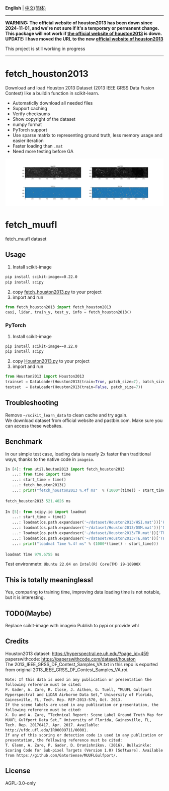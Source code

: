 **English** | [中文(简体)](./README.zh-hans.md)

---



**WARNING: The official website of houston2013 has been down since 2024-11-01, and we're not sure if it's a temporary or permanent change. This package will not work if [the official website of houston2013](https://hyperspectral.ee.uh.edu/?page_id=459) is down.**
**UPDATE: I have moved the URL to the new [official website of houston2013](https://hyperspectral.ee.uh.edu/?page_id=459)**

This project is still working in progress

---

# fetch_houston2013
Download and load Houston 2013 Dataset (2013 IEEE GRSS Data Fusion Contest) like a buildin function in scikit-learn.

- Automaticlly download all needed files
- Support caching
- Verify checksums
- Show copyright of the dataset
- numpy format
- PyTorch support
- Use sparse matrix to representing ground truth, less memory usage and easier iteration
- Faster loading than `.mat`
- Need more testing before GA

![screenshot](screenshot.png)

# fetch_muufl
fetch_muufl dataset

## Usage
1. Install scikit-image
```bash
pip install scikit-image==0.22.0
pip install scipy
```
2. copy [fetch_houston2013.py](fetch_houston2013/fetch_houston2013.py) to your project
3. import and run
```python
from fetch_houston2013 import fetch_houston2013
casi, lidar, train_y, test_y, info = fetch_houston2013()
```

### PyTorch
1. Install scikit-image
```bash
pip install scikit-image==0.22.0
pip install scipy
```
2. copy [Houston2013.py](houston2013/Houston2013.py) to your project
3. import and run
```python
from Houston2013 import Houston2013
trainset = DataLoader(Houston2013(train=True, patch_size=7), batch_size=32, shuffle=True)
testset  = DataLoader(Houston2013(train=False, patch_size=7))
```
## Troubleshooting
Remove `~/scikit_learn_data` to clean cache and try again.  
We download dataset from official website and pastbin.com. Make sure you can access these websites.

## Benchmark

In our simple test case, loading data is nearly 2x faster than traditional ways, thanks to the native code in `imageio`.

```python
In [4]: from util.houton2013 import fetch_houston2013
   ...: from time import time
   ...: start_time = time()
   ...: fetch_houston2013()
   ...: print("fetch_houston2013 %.4f ms"  % (1000*(time() - start_time)))

fetch_houston2013 521.4026 ms

In [5]: from scipy.io import loadmat
   ...: start_time = time()
   ...: loadmat(os.path.expanduser('~/dataset/Houston2013/HSI.mat'))['HSI']
   ...: loadmat(os.path.expanduser('~/dataset/Houston2013/DSM.mat'))['DSM']
   ...: loadmat(os.path.expanduser('~/dataset/Houston2013/TR.mat'))['TR_map']
   ...: loadmat(os.path.expanduser('~/dataset/Houston2013/TE.mat'))['TE_map']
   ...: print("loadmat Time %.4f ms" % (1000*(time() - start_time)))

loadmat Time 979.6755 ms
```

Test environmetn: `Ubuntu 22.04 on Intel(R) Core(TM) i9-10900X`

## This is totally meaningless!
Yes, comparing to training time, improving data loading time is not notable, but it is interesting.

## TODO(Maybe)
Replace scikit-image with imageio
Publish to pypi or provide whl

## Credits
Houston2013 dataset: https://hyperspectral.ee.uh.edu/?page_id=459  
paperswithcode: https://paperswithcode.com/dataset/houston  
The 2013_IEEE_GRSS_DF_Contest_Samples_VA.txt in this repo is exported from original 2013_IEEE_GRSS_DF_Contest_Samples_VA.roi.

```text
Note: If this data is used in any publication or presentation the following reference must be cited:
P. Gader, A. Zare, R. Close, J. Aitken, G. Tuell, “MUUFL Gulfport Hyperspectral and LiDAR Airborne Data Set,” University of Florida, Gainesville, FL, Tech. Rep. REP-2013-570, Oct. 2013.
If the scene labels are used in any publication or presentation, the following reference must be cited:
X. Du and A. Zare, “Technical Report: Scene Label Ground Truth Map for MUUFL Gulfport Data Set,” University of Florida, Gainesville, FL, Tech. Rep. 20170417, Apr. 2017. Available: http://ufdc.ufl.edu/IR00009711/00001.
If any of this scoring or detection code is used in any publication or presentation, the following reference must be cited:
T. Glenn, A. Zare, P. Gader, D. Dranishnikov. (2016). Bullwinkle: Scoring Code for Sub-pixel Targets (Version 1.0) [Software]. Available from https://github.com/GatorSense/MUUFLGulfport/.
```

## License
AGPL-3.0-only
